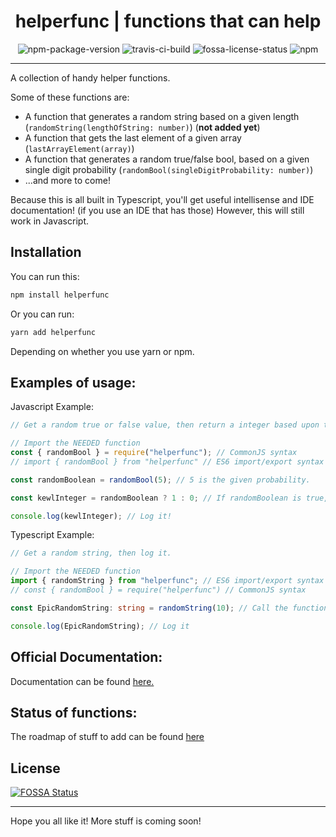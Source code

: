 <h1 align="center">helperfunc | functions that can help</h1>

<div align="center">
    <img alt="npm-package-version" src="https://img.shields.io/npm/v/helperfunc?logo=npm">
    <img alt="travis-ci-build" src="https://travis-ci.com/0xBooper/helperfunc.svg?branch=main">
    <img alt="fossa-license-status" src="https://app.fossa.com/api/projects/git%2Bgithub.com%2F0xBooper%2Fhelperfunc.svg?type=shield">
    <img alt="npm" src="https://img.shields.io/npm/dt/helperfunc?logo=npm">
</div>

---

A collection of handy helper functions.

Some of these functions are:

- A function that generates a random string based on a given length (`randomString(lengthOfString: number)`) (**not added yet**)
- A function that gets the last element of a given array (`lastArrayElement(array)`)
- A function that generates a random true/false bool, based on a given single digit probability (`randomBool(singleDigitProbability: number)`)
- ...and more to come!

Because this is all built in Typescript, you'll get useful intellisense and IDE documentation! (if you use an IDE that has those)
However, this will still work in Javascript.

## Installation

You can run this:

```bash
npm install helperfunc
```

Or you can run:

```bash
yarn add helperfunc
```

Depending on whether you use yarn or npm.

## Examples of usage:

Javascript Example:

```javascript
// Get a random true or false value, then return a integer based upon that.

// Import the NEEDED function
const { randomBool } = require("helperfunc"); // CommonJS syntax
// import { randomBool } from "helperfunc" // ES6 import/export syntax

const randomBoolean = randomBool(5); // 5 is the given probability.

const kewlInteger = randomBoolean ? 1 : 0; // If randomBoolean is true, make kewlInteger 1, otherwise, make it 0.

console.log(kewlInteger); // Log it!
```

Typescript Example:

```typescript
// Get a random string, then log it.

// Import the NEEDED function
import { randomString } from "helperfunc"; // ES6 import/export syntax
// const { randomBool } = require("helperfunc") // CommonJS syntax

const EpicRandomString: string = randomString(10); // Call the function

console.log(EpicRandomString); // Log it
```

## Official Documentation:

Documentation can be found [here.](https://0xBooper.github.io/helperfunc)

## Status of functions:

The roadmap of stuff to add can be found
[here](https://github.com/0xBooper/helperfunc/projects/1)

## License

[![FOSSA Status](https://app.fossa.com/api/projects/git%2Bgithub.com%2F0xBooper%2Fhelperfunc.svg?type=large)](https://app.fossa.com/projects/git%2Bgithub.com%2F0xBooper%2Fhelperfunc?ref=badge_large)

---

Hope you all like it! More stuff is coming soon!
